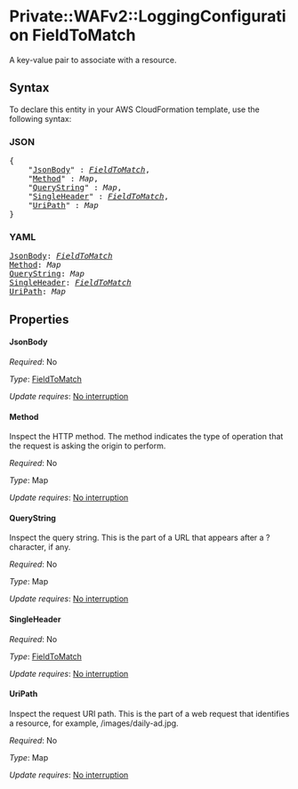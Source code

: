 # Private::WAFv2::LoggingConfiguration FieldToMatch

A key-value pair to associate with a resource.

## Syntax

To declare this entity in your AWS CloudFormation template, use the following syntax:

### JSON

<pre>
{
    "<a href="#jsonbody" title="JsonBody">JsonBody</a>" : <i><a href="fieldtomatch.md">FieldToMatch</a></i>,
    "<a href="#method" title="Method">Method</a>" : <i>Map</i>,
    "<a href="#querystring" title="QueryString">QueryString</a>" : <i>Map</i>,
    "<a href="#singleheader" title="SingleHeader">SingleHeader</a>" : <i><a href="fieldtomatch.md">FieldToMatch</a></i>,
    "<a href="#uripath" title="UriPath">UriPath</a>" : <i>Map</i>
}
</pre>

### YAML

<pre>
<a href="#jsonbody" title="JsonBody">JsonBody</a>: <i><a href="fieldtomatch.md">FieldToMatch</a></i>
<a href="#method" title="Method">Method</a>: <i>Map</i>
<a href="#querystring" title="QueryString">QueryString</a>: <i>Map</i>
<a href="#singleheader" title="SingleHeader">SingleHeader</a>: <i><a href="fieldtomatch.md">FieldToMatch</a></i>
<a href="#uripath" title="UriPath">UriPath</a>: <i>Map</i>
</pre>

## Properties

#### JsonBody

_Required_: No

_Type_: <a href="fieldtomatch.md">FieldToMatch</a>

_Update requires_: [No interruption](https://docs.aws.amazon.com/AWSCloudFormation/latest/UserGuide/using-cfn-updating-stacks-update-behaviors.html#update-no-interrupt)

#### Method

Inspect the HTTP method. The method indicates the type of operation that the request is asking the origin to perform. 

_Required_: No

_Type_: Map

_Update requires_: [No interruption](https://docs.aws.amazon.com/AWSCloudFormation/latest/UserGuide/using-cfn-updating-stacks-update-behaviors.html#update-no-interrupt)

#### QueryString

Inspect the query string. This is the part of a URL that appears after a ? character, if any. 

_Required_: No

_Type_: Map

_Update requires_: [No interruption](https://docs.aws.amazon.com/AWSCloudFormation/latest/UserGuide/using-cfn-updating-stacks-update-behaviors.html#update-no-interrupt)

#### SingleHeader

_Required_: No

_Type_: <a href="fieldtomatch.md">FieldToMatch</a>

_Update requires_: [No interruption](https://docs.aws.amazon.com/AWSCloudFormation/latest/UserGuide/using-cfn-updating-stacks-update-behaviors.html#update-no-interrupt)

#### UriPath

Inspect the request URI path. This is the part of a web request that identifies a resource, for example, /images/daily-ad.jpg. 

_Required_: No

_Type_: Map

_Update requires_: [No interruption](https://docs.aws.amazon.com/AWSCloudFormation/latest/UserGuide/using-cfn-updating-stacks-update-behaviors.html#update-no-interrupt)

